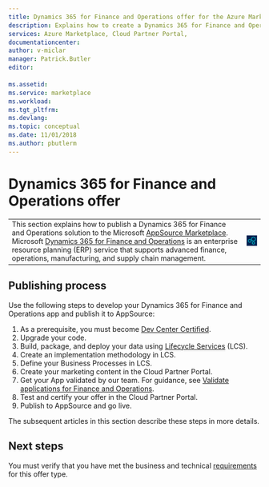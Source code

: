 ```yaml
---
title: Dynamics 365 for Finance and Operations offer for the Azure Marketplace | Microsoft Docs
description: Explains how to create a Dynamics 365 for Finance and Operations offer in the Cloud Partner Portal.
services: Azure Marketplace, Cloud Partner Portal, 
documentationcenter:
author: v-miclar
manager: Patrick.Butler  
editor:

ms.assetid: 
ms.service: marketplace
ms.workload: 
ms.tgt_pltfrm: 
ms.devlang: 
ms.topic: conceptual
ms.date: 11/01/2018
ms.author: pbutlerm
---
```


# Dynamics 365 for Finance and Operations offer

<table> <tr> <td>This section explains how to publish a Dynamics 365 for Finance and Operations solution to the Microsoft <a href="https://appsource.microsoft.com">AppSource Marketplace</a>. Microsoft <a href="https://dynamics.microsoft.com/finance-and-operations">Dynamics 365 for Finance and Operations</a> is an enterprise resource planning (ERP) service that supports advanced finance, operations, manufacturing, and supply chain management. </td> <td><img src="./media/publish_d365_new_offer/dynfinance-icon1.png"  alt="Dynamics 365 for Finance and Operations icon" /></td> </tr> </table>


## Publishing process

Use the following steps to develop your Dynamics 365 for Finance and Operations
app and publish it to AppSource:

1. As a prerequisite, you must become [Dev Center Certified](https://dev.windows.com/en-us/registration?accountProgram=Azure).
2. Upgrade your code.
3. Build, package, and deploy your data using [Lifecycle Services](https://docs.microsoft.com/dynamics365/unified-operations/dev-itpro/lifecycle-services/lcs) (LCS).
4. Create an implementation methodology in LCS.
5. Define your Business Processes in LCS.
6. Create your marketing content in the Cloud Partner Portal.
7.  Get your App validated by our team. For guidance, see [Validate applications
    for Finance and Operations](https://docs.microsoft.com/dynamics365/operations/dev-itpro/lcs-solutions/app-validation-lcs-solutions).
8. Test and certify your offer in the Cloud Partner Portal.
9.  Publish to AppSource and go live.

The subsequent articles in this section describe these steps in more details.


## Next steps

You must verify that you have met the business and technical [requirements](./pre-requisites.md) for this offer type.

